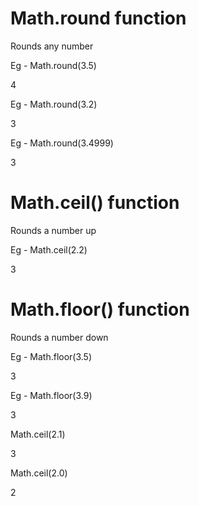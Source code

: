 # Math.round function

Rounds any number

Eg - Math.round(3.5)

4

Eg - Math.round(3.2)

3

Eg - Math.round(3.4999)

3

# Math.ceil() function

Rounds a number up

Eg - Math.ceil(2.2)

3

# Math.floor() function

Rounds a number down

Eg - Math.floor(3.5)

3

Eg - Math.floor(3.9)

3

Math.ceil(2.1)

3

Math.ceil(2.0)

2

